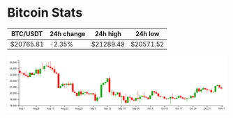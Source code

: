 # Bitcoin Stats

BTC/USDT|24h change|24h high|24h low|
|---|---|---|---|
|$20765.81|-2.35%|$21289.49|$20571.52|

<img src="./chart.svg">
